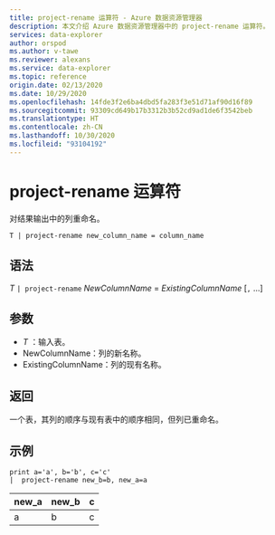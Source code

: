 ```yaml
---
title: project-rename 运算符 - Azure 数据资源管理器
description: 本文介绍 Azure 数据资源管理器中的 project-rename 运算符。
services: data-explorer
author: orspod
ms.author: v-tawe
ms.reviewer: alexans
ms.service: data-explorer
ms.topic: reference
origin.date: 02/13/2020
ms.date: 10/29/2020
ms.openlocfilehash: 14fde3f2e6ba4dbd5fa283f3e51d71af90d16f89
ms.sourcegitcommit: 93309cd649b17b3312b3b52cd9ad1de6f3542beb
ms.translationtype: HT
ms.contentlocale: zh-CN
ms.lasthandoff: 10/30/2020
ms.locfileid: "93104192"
---
```

# <a name="project-rename-operator"></a>project-rename 运算符

对结果输出中的列重命名。

```kusto
T | project-rename new_column_name = column_name
```

## <a name="syntax"></a>语法

*T* `| project-rename` *NewColumnName* = *ExistingColumnName* [`,` ...]

## <a name="arguments"></a>参数

* *T* ：输入表。
* NewColumnName：列的新名称。 
* ExistingColumnName：列的现有名称。 

## <a name="returns"></a>返回

一个表，其列的顺序与现有表中的顺序相同，但列已重命名。

## <a name="examples"></a>示例

<!-- csl: https://help.kusto.chinacloudapi.cn/Samples -->
```kusto
print a='a', b='b', c='c'
|  project-rename new_b=b, new_a=a
```

|new_a|new_b|c|
|---|---|---|
|a|b|c|
